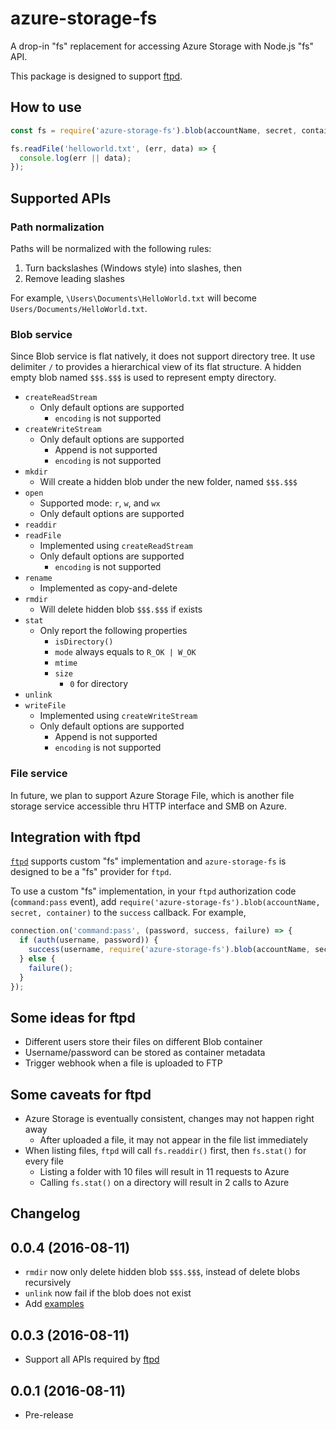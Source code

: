 azure-storage-fs
================

A drop-in "fs" replacement for accessing Azure Storage with Node.js "fs" API.

This package is designed to support [ftpd](https://www.npmjs.com/package/ftpd).

## How to use

```js
const fs = require('azure-storage-fs').blob(accountName, secret, container);

fs.readFile('helloworld.txt', (err, data) => {
  console.log(err || data);
});
```

## Supported APIs

### Path normalization

Paths will be normalized with the following rules:

1. Turn backslashes (Windows style) into slashes, then
2. Remove leading slashes

For example, `\Users\Documents\HelloWorld.txt` will become `Users/Documents/HelloWorld.txt`.

### Blob service

Since Blob service is flat natively, it does not support directory tree. It use delimiter `/` to provides a hierarchical view of its flat structure. A hidden empty blob named `$$$.$$$` is used to represent empty directory.

* `createReadStream`
  * Only default options are supported
    * `encoding` is not supported
* `createWriteStream`
  * Only default options are supported
    * Append is not supported
    * `encoding` is not supported
* `mkdir`
  * Will create a hidden blob under the new folder, named `$$$.$$$`
* `open`
  * Supported mode: `r`, `w`, and `wx`
  * Only default options are supported
* `readdir`
* `readFile`
  * Implemented using `createReadStream`
  * Only default options are supported
    * `encoding` is not supported
* `rename`
  * Implemented as copy-and-delete
* `rmdir`
  * Will delete hidden blob `$$$.$$$` if exists
* `stat`
  * Only report the following properties
    * `isDirectory()`
    * `mode` always equals to `R_OK | W_OK`
    * `mtime`
    * `size`
      * `0` for directory
* `unlink`
* `writeFile`
  * Implemented using `createWriteStream`
  * Only default options are supported
    * Append is not supported
    * `encoding` is not supported

### File service

In future, we plan to support Azure Storage File, which is another file storage service accessible thru HTTP interface and SMB on Azure.

## Integration with ftpd

[`ftpd`](https://www.npmjs.com/package/ftpd) supports custom "fs" implementation and `azure-storage-fs` is designed to be a "fs" provider for `ftpd`.

To use a custom "fs" implementation, in your `ftpd` authorization code (`command:pass` event), add `require('azure-storage-fs').blob(accountName, secret, container)` to the `success` callback. For example,

```js
connection.on('command:pass', (password, success, failure) => {
  if (auth(username, password)) {
    success(username, require('azure-storage-fs').blob(accountName, secret, container));
  } else {
    failure();
  }
});
```

## Some ideas for ftpd

* Different users store their files on different Blob container
* Username/password can be stored as container metadata
* Trigger webhook when a file is uploaded to FTP

## Some caveats for ftpd

* Azure Storage is eventually consistent, changes may not happen right away
  * After uploaded a file, it may not appear in the file list immediately
* When listing files, `ftpd` will call `fs.readdir()` first, then `fs.stat()` for every file
  * Listing a folder with 10 files will result in 11 requests to Azure
  * Calling `fs.stat()` on a directory will result in 2 calls to Azure

## Changelog

0.0.4 (2016-08-11)
---

* `rmdir` now only delete hidden blob `$$$.$$$`, instead of delete blobs recursively
* `unlink` now fail if the blob does not exist
* Add [examples](examples)

0.0.3 (2016-08-11)
---

* Support all APIs required by [ftpd](https://www.npmjs.com/package/ftpd)

0.0.1 (2016-08-11)
---

* Pre-release
